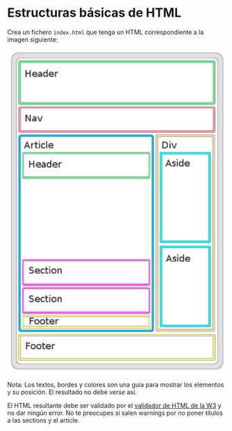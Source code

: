 # Estructuras básicas de HTML

Crea un fichero `index.html` que tenga un HTML correspondiente a la imagen siguiente:

![Estructura HTML](./estructura.png)

Nota: Los textos, bordes y colores son una guia para mostrar los elementos y su posición. El resultado no debe _verse_ así.

El HTML resultante debe ser validado por el [validador de HTML de la W3](https://validator.w3.org/#validate_by_input) y no dar ningún error. No te preocupes si salen warnings por no poner títulos a las sections y el article.
